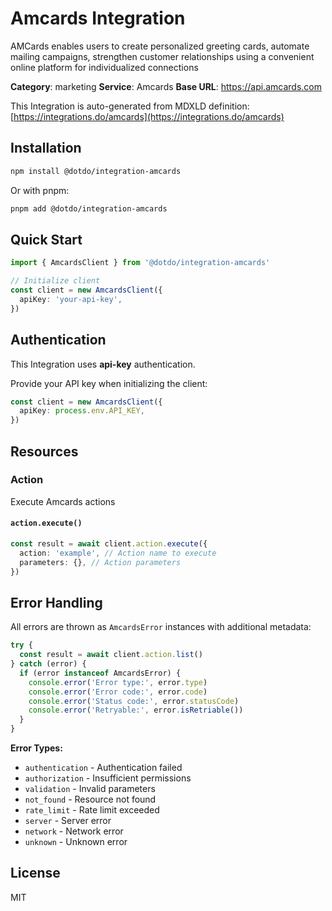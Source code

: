 # Amcards Integration

AMCards enables users to create personalized greeting cards, automate mailing campaigns, strengthen customer relationships using a convenient online platform for individualized connections

**Category**: marketing
**Service**: Amcards
**Base URL**: https://api.amcards.com

This Integration is auto-generated from MDXLD definition: [https://integrations.do/amcards](https://integrations.do/amcards)

## Installation

```bash
npm install @dotdo/integration-amcards
```

Or with pnpm:

```bash
pnpm add @dotdo/integration-amcards
```

## Quick Start

```typescript
import { AmcardsClient } from '@dotdo/integration-amcards'

// Initialize client
const client = new AmcardsClient({
  apiKey: 'your-api-key',
})
```

## Authentication

This Integration uses **api-key** authentication.

Provide your API key when initializing the client:

```typescript
const client = new AmcardsClient({
  apiKey: process.env.API_KEY,
})
```

## Resources

### Action

Execute Amcards actions

#### `action.execute()`

```typescript
const result = await client.action.execute({
  action: 'example', // Action name to execute
  parameters: {}, // Action parameters
})
```

## Error Handling

All errors are thrown as `AmcardsError` instances with additional metadata:

```typescript
try {
  const result = await client.action.list()
} catch (error) {
  if (error instanceof AmcardsError) {
    console.error('Error type:', error.type)
    console.error('Error code:', error.code)
    console.error('Status code:', error.statusCode)
    console.error('Retryable:', error.isRetriable())
  }
}
```

**Error Types:**

- `authentication` - Authentication failed
- `authorization` - Insufficient permissions
- `validation` - Invalid parameters
- `not_found` - Resource not found
- `rate_limit` - Rate limit exceeded
- `server` - Server error
- `network` - Network error
- `unknown` - Unknown error

## License

MIT
